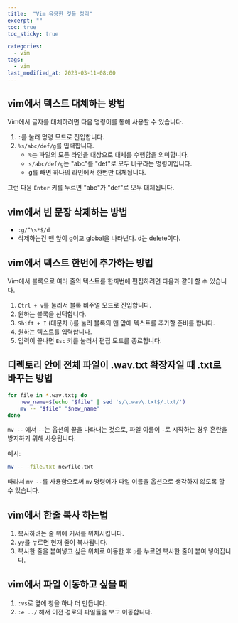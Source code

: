 ```yaml
---
title:  "Vim 유용한 것들 정리"
excerpt: ""
toc: true
toc_sticky: true

categories:
  - vim
tags:
  - vim
last_modified_at: 2023-03-11-08:00
---
```

   

  

## vim에서 텍스트 대체하는 방법

Vim에서 글자를 대체하려면 다음 명령어를 통해 사용할 수 있습니다.

1. `:`를 눌러 명령 모드로 진입합니다.
2. `%s/abc/def/g`를 입력합니다.
    - `%`는 파일의 모든 라인을 대상으로 대체를 수행함을 의미합니다.
    - `s/abc/def/g`는 "abc"를 "def"로 모두 바꾸라는 명령어입니다.
    - g를 빼면 하나의 라인에서 한번만 대체됩니다.

그런 다음 `Enter` 키를 누르면 "abc"가 "def"로 모두 대체됩니다.
  
## vim에서 빈 문장 삭제하는 방법

- `:g/^\s*$/d`
- 삭제하는건 맨 앞이 g이고 global을 나타낸다. d는 delete이다.

## vim에서 텍스트 한번에 추가하는 방법

Vim에서 블록으로 여러 줄의 텍스트를 한꺼번에 편집하려면 다음과 같이 할 수 있습니다.

1. `Ctrl + v`를 눌러서 블록 비주얼 모드로 진입합니다.
2. 원하는 블록을 선택합니다.
3. `Shift + I` (대문자 i)를 눌러 블록의 맨 앞에 텍스트를 추가할 준비를 합니다.
4. 원하는 텍스트를 입력합니다.
5. 입력이 끝나면 `Esc` 키를 눌러서 편집 모드를 종료합니다.

## 디렉토리 안에 전체 파일이 .wav.txt 확장자일 때 .txt로 바꾸는 방법

```bash
for file in *.wav.txt; do
    new_name=$(echo "$file" | sed 's/\.wav\.txt$/.txt/')
    mv -- "$file" "$new_name"
done
```

`mv --` 에서 `--`는 옵션의 끝을 나타내는 것으로, 파일 이름이 `-`로 시작하는 경우 혼란을 방지하기 위해 사용됩니다.

예시:

```bash
mv -- -file.txt newfile.txt
```

따라서 `mv --`를 사용함으로써 `mv` 명령어가 파일 이름을 옵션으로 생각하지 않도록 할 수 있습니다.

## vim에서 한줄 복사 하는법

1. 복사하려는 줄 위에 커서를 위치시킵니다.
2. `yy`를 누르면 현재 줄이 복사됩니다.
3. 복사한 줄을 붙여넣고 싶은 위치로 이동한 후 `p`를 누르면 복사한 줄이 붙여 넣어집니다.
  
## vim에서 파일 이동하고 싶을 때

1. `:vs`로 옆에 창을 하나 더 만듭니다.
2. `:e ../` 해서 이전 경로의 파일들을 보고 이동합니다.
